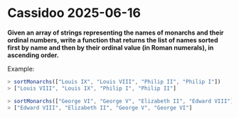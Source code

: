 # Cassidoo 2025-06-16

**Given an array of strings representing the names of monarchs and their ordinal
numbers, write a function that returns the list of names sorted first by name
and then by their ordinal value (in Roman numerals), in ascending order.**

Example:

```javascript
> sortMonarchs(["Louis IX", "Louis VIII", "Philip II", "Philip I"])
> ["Louis VIII", "Louis IX", "Philip I", "Philip II"]

> sortMonarchs(["George VI", "George V", "Elizabeth II", "Edward VIII"])
> ["Edward VIII", "Elizabeth II", "George V", "George VI"]
```
